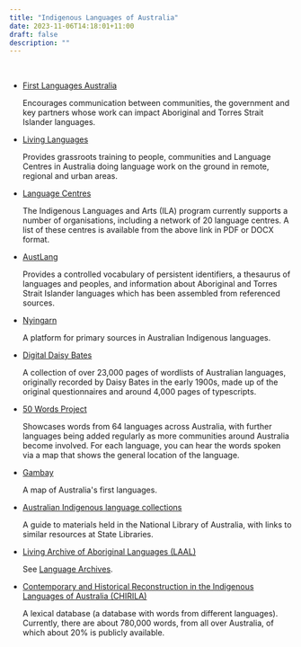 ```yaml
---
title: "Indigenous Languages of Australia"
date: 2023-11-06T14:18:01+11:00
draft: false
description: ""
---
```


<br>

- [First Languages Australia](https://www.firstlanguages.org.au/)

  Encourages communication between communities, the government and key partners whose work can impact Aboriginal and Torres Strait Islander languages.

- [Living Languages](https://www.livinglanguages.org.au/)
  
  Provides grassroots training to people, communities and Language Centres in Australia doing language work on the ground in remote, regional and urban areas.

- [Language Centres](https://www.arts.gov.au/publications/ila-funded-indigenous-language-centres)

  The Indigenous Languages and Arts (ILA) program currently supports a number of organisations, including a network of 20
  language centres. A list of these centres is available from the above link in PDF or DOCX format.

- [AustLang](https://collection.aiatsis.gov.au/austlang/about)
  
  Provides a controlled vocabulary of persistent identifiers, a thesaurus of languages and peoples, and information about Aboriginal and Torres Strait Islander languages which has been assembled from referenced sources.

- [Nyingarn](https://nyingarn.net/)
  
  A platform for primary sources in Australian Indigenous languages.

- [Digital Daisy Bates](https://bates.org.au/)

  A collection of over 23,000 pages of wordlists of Australian languages, originally recorded by Daisy
  Bates in the early 1900s, made up of the original questionnaires and around 4,000 pages of typescripts.

- [50 Words Project](https://50words.online/)

  Showcases words from 64 languages across Australia, with further languages being added regularly as more communities around Australia become involved. For each language, you can hear the words spoken via a map that shows the general location of the language.

- [Gambay](https://www.gambay.com.au)

  A map of Australia's first languages.

- [Australian Indigenous language collections](https://www.nla.gov.au/research-guides/indigenous-language-resources#)

  A guide to materials held in the National Library of Australia, with links to similar resources at State Libraries.

- [Living Archive of Aboriginal Languages (LAAL)](https://livingarchive.cdu.edu.au/)

  See [Language Archives](/resources/general-resources/language-archives/).

- [Contemporary and Historical Reconstruction in the Indigenous Languages of Australia (CHIRILA)](http://www.pamanyungan.net/chirila/) 

  A lexical database (a database with words from different languages). Currently, there are about 780,000 words, from all over Australia, of which about 20% is publicly available.